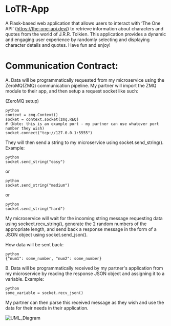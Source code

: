 # LoTR-App

A Flask-based web application that allows users to interact with ‘The One API’ (https://the-one-api.dev/) to retrieve information about characters and quotes from the world of J.R.R. Tolkien. This application provides a dynamic and engaging user experience by randomly selecting and displaying character details and quotes. Have fun and enjoy!

# Communication Contract:
A. Data will be programmatically requested from my microservice using the ZeroMQ(ZMQ) communication pipeline. My partner will import the ZMQ module to their app, and then setup a request socket like such:

(ZeroMQ setup)  
```
python
context = zmq.Context()  
socket = context.socket(zmq.REQ)  
# (Note: this is an example port - my partner can use whatever port number they wish)  
socket.connect("tcp://127.0.0.1:5555")
```
  
They will then send a string to my microservice using socket.send_string().  
Example:  
```
python
socket.send_string("easy")
```
or
```
python
socket.send_string("medium")
```
or
```
python
socket.send_string("hard")
```  
  
My microservice will wait for the incoming string message requesting data using sockect.recv_string(), generate the 2 random numbers of the appropriate length, and send back a response message in the form of a JSON object using socket.send_json().  

How data will be sent back:  
```
python
{"num1": some_number, "num2": some_number}
```
  
B. Data will be programmatically received by my partner's application from my microservice by reading the response JSON object and assigning it to a variable. Example:  
```
python
some_variable = socket.recv_json()
```
My partner can then parse this received message as they wish and use the data for their needs in their application.  




  ![UML_Diagram](https://github.com/swanalex/LoTR-App/assets/86210924/39ca04e4-9db9-423e-acd0-42d78dfc84c6)
